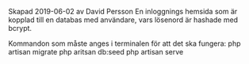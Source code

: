 Skapad 2019-06-02 av David Persson
En inloggnings hemsida som är kopplad till en databas med användare, vars lösenord är hashade med bcrypt.

Kommandon som måste anges i terminalen för att det ska fungera:
php artisan migrate
php aritsan db:seed
php artisan serve

